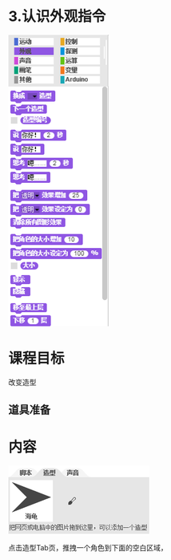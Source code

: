 # 3.认识外观指令

![](/assets/snap-looks.png)

# 课程目标

改变造型

## 道具准备

# 内容

![](/assets/外观指令.png)

点击造型Tab页，推拽一个角色到下面的空白区域，

